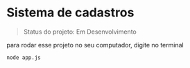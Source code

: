 <h1>Sistema de cadastros</h1>

> Status do projeto: Em Desenvolvimento

para rodar esse projeto no seu computador, digite no terminal
```
node app.js 
```
